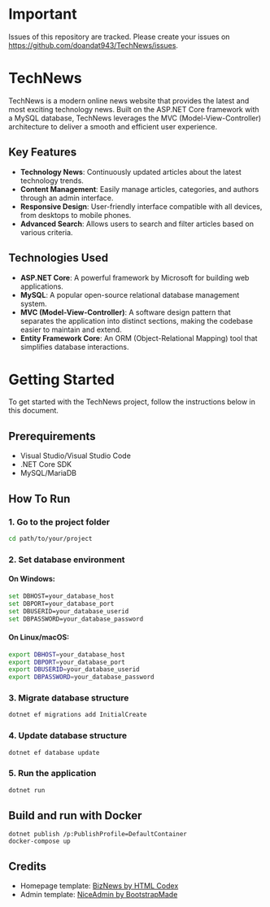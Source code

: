# Important

Issues of this repository are tracked. Please create your issues on https://github.com/doandat943/TechNews/issues.

# TechNews

TechNews is a modern online news website that provides the latest and most exciting technology news. Built on the ASP.NET Core framework with a MySQL database, TechNews leverages the MVC (Model-View-Controller) architecture to deliver a smooth and efficient user experience.

## Key Features

- **Technology News**: Continuously updated articles about the latest technology trends.
- **Content Management**: Easily manage articles, categories, and authors through an admin interface.
- **Responsive Design**: User-friendly interface compatible with all devices, from desktops to mobile phones.
- **Advanced Search**: Allows users to search and filter articles based on various criteria.

## Technologies Used

- **ASP.NET Core**: A powerful framework by Microsoft for building web applications.
- **MySQL**: A popular open-source relational database management system.
- **MVC (Model-View-Controller)**: A software design pattern that separates the application into distinct sections, making the codebase easier to maintain and extend.
- **Entity Framework Core**: An ORM (Object-Relational Mapping) tool that simplifies database interactions.

# Getting Started

To get started with the TechNews project, follow the instructions below in this document.

## Prerequirements

* Visual Studio/Visual Studio Code
* .NET Core SDK
* MySQL/MariaDB

## How To Run

### 1. Go to the project folder

```sh
cd path/to/your/project
```

### 2. Set database environment

#### On Windows:

```sh
set DBHOST=your_database_host
set DBPORT=your_database_port
set DBUSERID=your_database_userid
set DBPASSWORD=your_database_password
```

#### On Linux/macOS:

```sh
export DBHOST=your_database_host
export DBPORT=your_database_port
export DBUSERID=your_database_userid
export DBPASSWORD=your_database_password
```

### 3. Migrate database structure

```sh
dotnet ef migrations add InitialCreate
```

### 4. Update database structure

```sh
dotnet ef database update
```

### 5. Run the application

```sh
dotnet run
```

## Build and run with Docker

```
dotnet publish /p:PublishProfile=DefaultContainer
docker-compose up
```

## Credits

- Homepage template: [BizNews by HTML Codex](https://htmlcodex.com/free-news-website-template/)
- Admin template: [NiceAdmin by BootstrapMade](https://bootstrapmade.com/nice-admin-bootstrap-admin-html-template/)